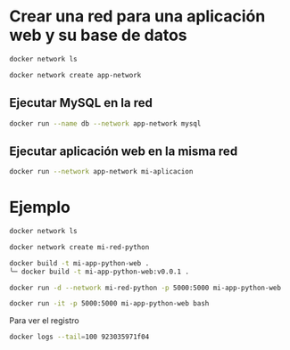 # Crear una red para una aplicación web y su base de datos

```bash
docker network ls
```

```bash
docker network create app-network
```

## Ejecutar MySQL en la red
```bash
docker run --name db --network app-network mysql
```

## Ejecutar aplicación web en la misma red
```bash
docker run --network app-network mi-aplicacion
```

# Ejemplo

```bash
docker network ls

docker network create mi-red-python

docker build -t mi-app-python-web .
╰─ docker build -t mi-app-python-web:v0.0.1 .

docker run -d --network mi-red-python -p 5000:5000 mi-app-python-web 

docker run -it -p 5000:5000 mi-app-python-web bash
```

Para ver el registro
```bash
docker logs --tail=100 923035971f04
```